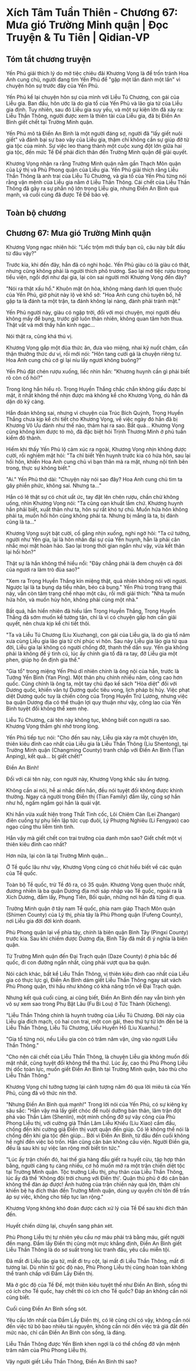 # Xích Tâm Tuần Thiên - Chương 67: Mưa gió Trường Minh quận | Đọc Truyện & Tu Tiên | Qidian-VP



## Tóm tắt chương truyện

Yến Phủ giải thích lý do mở tiệc chiêu đãi Khương Vọng là để trốn tránh Hoa Anh cung chủ, người đang tìm Yến Phủ để "gặp một lần đánh một lần" vì chuyện hôn sự trước đây của Yến Phủ.

Yến Phủ kể lại chuyện hôn sự của mình với Liễu Tú Chương, con gái của Liễu gia. Ban đầu, hôn ước là do gia tổ của Yến Phủ và lão gia tử của Liễu gia định. Tuy nhiên, sau đó Liễu gia suy yếu, và một sự kiện lớn đã xảy ra: Liễu Thần Thông, người được xem là thiên tài của Liễu gia, đã bị Điền An Bình giết chết tại Trường Minh quận.

Yến Phủ mô tả Điền An Bình là một người đáng sợ, người đã "lấy giết nuôi giết" và đánh bại sự bao vây của Liễu gia, thậm chí không cần sự giúp đỡ từ gia tộc của mình. Sự việc leo thang thành một cuộc xung đột lớn giữa hai gia tộc, đến mức Tề Đế phải đích thân đến Trường Minh quận để giải quyết.

Khương Vọng nhận ra rằng Trường Minh quận nằm gần Thạch Môn quận của Lý thị và Phù Phong quận của Liễu gia. Yến Phủ giải thích rằng Liễu Thần Thông là anh trai của Liễu Tú Chương, và gia tổ của Yến Phủ từng nói rằng vận mệnh của Liễu gia nằm ở Liễu Thần Thông. Cái chết của Liễu Thần Thông đã gây ra sự phẫn nộ lớn trong Liễu gia, nhưng Điền An Bình quá mạnh, và cuối cùng đã được Tề Đế bảo vệ.


## Toàn bộ chương

## Chương 67: Mưa gió Trường Minh quận

Khương Vọng ngạc nhiên hỏi: "Liếc trộm mới thấy bạn cũ, câu này bắt đầu từ đâu vậy?"

Trước kia, khi đến đây, hắn đã có nghi hoặc. Yến Phủ giàu có là giàu có thật, nhưng cũng không phải là người thích phô trương. Sao lại mở tiệc rượu trong tiểu viện, ngồi đợi như đại gia, lại còn sai người mời Khương Vọng đến đây?

"Nói ra thật xấu hổ." Khuôn mặt ôn hòa, không màng danh lợi quen thuộc của Yến Phủ, giờ phút này lộ vẻ khổ sở: "Hoa Anh cung chủ tuyên bố, hễ gặp ta là đánh ta một trận, ta đánh không lại nàng, đành phải tránh mặt."

Yến Phủ người này, giàu có ngập trời, đối với mọi chuyện, mọi người đều không mấy để bụng, trước giờ luôn thản nhiên, không quan tâm hơn thua. Thật vất vả mới thấy hắn kinh ngạc...

Nói thật ra, cũng khá thú vị.

Khương Vọng gắp một đũa thức ăn, đưa vào miệng, nhai kỹ nuốt chậm, cẩn thận thưởng thức dư vị, rồi mới nói: "Hôn tang cưới gả là chuyện riêng tư. Hoa Anh cung chủ cớ gì lại níu lấy ngươi không buông?"

Yến Phủ đặt chén rượu xuống, liếc nhìn hắn: "Khương huynh cần gì phải biết rõ còn cố hỏi?"

Trong lòng hắn hiểu rõ. Trọng Huyền Thắng chắc chắn không giấu được bí mật, ít nhất không thể nhịn được mà không kể cho Khương Vọng, dù hắn đã dặn dò kỹ càng.

Hắn đoán không sai, nhưng vì chuyện của Trúc Bích Quỳnh, Trọng Huyền Thắng chưa kịp kể chi tiết cho Khương Vọng, về việc ngày đó hắn đã bị Khương Vô Ưu đánh như thế nào, thảm hại ra sao. Bất quá... Khương Vọng cũng không kìm được tò mò, đã đặc biệt hỏi Trịnh Thương Minh ở phủ tuần kiểm đô thành.

Hiếm khi thấy Yến Phủ lộ cảm xúc ra ngoài, Khương Vọng nhịn không được cười, rồi nghiêm mặt hỏi: "Ta chỉ biết Yến huynh trước kia có hứa hôn, sau lại hối hôn, khiến Hoa Anh cung chủ vì bạn thân mà ra mặt, nhưng nội tình bên trong, thực sự không biết."

"Ai." Yến Phủ thở dài: "Chuyện này nói sao đây? Hoa Anh cung chủ tìm ta gây phiền phức, không sai. Nhưng ta..."

Hắn có lẽ thật sự có chút uất ức, tay đặt lên chén rượu, chần chừ không uống, nhìn Khương Vọng nói: "Ta cũng oan khuất lắm chứ. Khương huynh hẳn phải biết, xuất thân như ta, hôn sự rất khó tự chủ. Muốn hứa hôn không phải ta, muốn hối hôn cũng không phải ta. Nhưng bị mắng là ta, bị đánh cũng là ta..."

Khương Vọng suýt bật cười, cố gắng nhịn xuống, nghi ngờ hỏi: "Ta cứ tưởng, người như Yến gia, lại là hôn nhân đại sự của Yến huynh, hẳn là phải cân nhắc mọi mặt hoàn hảo. Sao lại trong thời gian ngắn như vậy, vừa kết thân lại hối hôn?"

Thật sự là hắn không thể hiểu nổi: "Đây chẳng phải là đem chuyện cả đời của ngươi ra làm trò đùa sao?"

"Xem ra Trọng Huyền Thắng kín miệng thật, quả nhiên không nói với ngươi. Ngược lại là ta bụng dạ tiểu nhân, béo cả bụng." Yến Phủ trong trạng thái này, vẫn còn tâm trạng chế nhạo một câu, rồi mới giải thích: "Nhà ta muốn hứa hôn, và muốn hủy hôn, không phải cùng một nhà."

Bất quá, hắn hiển nhiên đã hiểu lầm Trọng Huyền Thắng, Trọng Huyền Thắng đã sớm muốn kể tường tận, chỉ là vì có chuyện gấp hơn cần giải quyết, nên chưa kịp kể chi tiết thôi.

"Ta và Liễu Tú Chương (Liu Xiuzhang), con gái của Liễu gia, là do gia tổ năm xưa cùng Liễu gia lão gia tử chỉ phúc vi hôn. Sau này Liễu gia lão gia tử qua đời, Liễu gia lại không có người chống đỡ, thanh thế dần suy. Yến gia không phải là không để ý tình cũ, lúc ấy chính gia tổ đã ra tay, đỡ Liễu gia một phen, giúp họ ổn định gia thế."

"Gia tổ" trong miệng Yến Phủ dĩ nhiên chính là ông nội của hắn, trước là Tướng Yến Bình (Yan Ping). Một thân phụ chính nhiều năm, công cao hơn quốc. Cũng chính là ông ta, một tay chủ đạo kế sách "Hòa diệt" đối với Dương quốc, khiến văn tự Dương quốc tiêu vong, lịch pháp bị hủy. Việc phạt diệt Dương quốc tuy là chiến công của Trọng Huyền Trử Lương, nhưng việc ba quận Dương địa có thể thuận lợi quy thuận như vậy, công lao của Yến Bình tuyệt đối không thể xem nhẹ.

Liễu Tú Chương, cái tên này không tục, không biết con người ra sao. Khương Vọng thầm ghi nhớ trong lòng.

Yến Phủ tiếp tục nói: "Cho đến sau này, Liễu gia xảy ra một chuyện lớn, thiên kiêu đỉnh cao nhất của Liễu gia là Liễu Thần Thông (Liu Shentong), tại Trường Minh quận (Changming County) tranh chấp với Điền An Bình (Tian Anping), kết quả... bị giết chết!"

Điền An Bình!

Đối với cái tên này, con người này, Khương Vọng khắc sâu ấn tượng.

Không cần ai nói, hễ ai nhắc đến hắn, đều nói tuyệt đối không được khinh thường. Ngay cả người trong Điền thị (Tian Family) đầm lầy, cũng sợ hắn như hổ, ngấm ngầm gọi hắn là quái vật.

Khi hắn vừa xuất hiện trong Thất Tinh cốc, Lôi Chiêm Càn (Lei Zhangan) điên cuồng tự phụ liền lập tức cụp đuôi, Lý Phượng Nghiêu (Li Fengyao) cao ngạo cũng thu liễm tính tình.

Hắn vậy mà giết chết con trai trưởng của danh môn sao? Giết chết một vị thiên kiêu đỉnh cao nhất?

Hơn nữa, lại còn là tại Trường Minh quận...

Ở Tề quốc lâu như vậy, Khương Vọng cũng có chút hiểu biết về các quận của Tề quốc.

Toàn bộ Tề quốc, trừ Tề đô ra, có 35 quận. Khương Vọng quen thuộc nhất, đương nhiên là ba quận Dương địa mới sáp nhập vào Tề quốc, ngoài ra là Xích Dương, đầm lầy, Phụng Tiên, Bối quận, những nơi hắn đã từng đi qua.

Trường Minh quận ở tây nam Tề quốc, phía nam giáp Thạch Môn quận (Shimen County) của Lý thị, phía tây là Phù Phong quận (Fufeng County), nơi Liễu gia đời đời kinh doanh.

Phù Phong quận lại về phía tây, chính là biên quận Bình Tây (Pingxi County) trước kia. Sau khi chiếm được Dương địa, Bình Tây đã mất đi ý nghĩa là biên quận.

Từ Trường Minh quận đến Đại Trạch quận (Daze County) ở phía bắc đế quốc, đi con đường ngắn nhất, cũng phải vượt qua ba quận.

Nói cách khác, bất kể Liễu Thần Thông, vị thiên kiêu đỉnh cao nhất của Liễu gia có thực lực gì, Điền An Bình dám giết Liễu Thần Thông ngay sát vách Phù Phong quận, thì hầu như không có khả năng trốn về Đại Trạch quận.

Nhưng kết quả cuối cùng, ai cũng biết, Điền An Bình đến nay vẫn bình yên vô sự xem sao trong Phụ Bật Lâu (Fu Bi Lou) ở Tức Thành (Xicheng).

"Liễu Thần Thông chính là huynh trưởng của Liễu Tú Chương. Đời này của Liễu gia đích mạch, có hai con trai, một con gái, theo thứ tự từ lớn đến bé là Liễu Thần Thông, Liễu Tú Chương, Liễu Huyền Hổ (Liu Xuanhu)."

"Gia tổ từng nói, nếu Liễu gia còn có trăm năm vận, ứng vào người Liễu Thần Thông."

"Cho nên cái chết của Liễu Thần Thông, là chuyện Liễu gia không muốn đối mặt nhất, cũng tuyệt đối không thể tha thứ. Lúc ấy, cao thủ Phù Phong Liễu thị dốc toàn lực, muốn giết Điền An Bình tại Trường Minh quận, báo thù cho Liễu Thần Thông."

Khương Vọng chỉ tưởng tượng lại cảnh tượng năm đó qua lời miêu tả của Yến Phủ, cũng đã vô thức nín thở.

"Nhưng Điền An Bình quá mạnh!" Trong lời nói của Yến Phủ, có sự kiêng kỵ sâu sắc: "Hắn vậy mà lấy giết chóc để nuôi dưỡng bản thân, lâm trận đột phá vào Thần Lâm (Shenlin), một mình chống đỡ sự vây công của Phù Phong Liễu thị, với cường giả Thần Lâm Liễu Khiếu (Liu Xiao) cầm đầu, chống đến khi cường giả Điền thị vượt quận đến giúp. Có lẽ không thể nói là chống đến khi gia tộc đến giúp... Bởi vì Điền An Bình, từ đầu đến cuối không hề nghĩ đến việc bỏ trốn. Hắn cũng căn bản không cầu viện. Người Điền gia, đều là sau khi sự việc lan rộng mới biết tin tức."

"Lúc ấy trận chiến đó, hai thế gia hàng đầu giết ra huyết cừu, tập hợp thân bằng, người càng tụ càng nhiều, cơ hồ muốn mở ra một trận chiến diệt tộc tại Trường Minh quận. Tộc trưởng Liễu thị, phụ thân của Liễu Thần Thông, lúc ấy đã thề 'Không đội trời chung với Điền thị'. Quận thủ phủ ở đó căn bản không thể đàn áp được! Ảnh hưởng của trận chiến này quá lớn, thậm chí khiến bệ hạ đích thân đến Trường Minh quận, dùng uy quyền chí tôn để trấn áp sự việc, không cho tiếp tục lan rộng."

Khương Vọng không khó đoán được cách xử lý của Tề Đế sau khi đích thân đến.

Huyết chiến dừng lại, chuyển sang phán xét.

Phù Phong Liễu thị tự nhiên yêu cầu nợ máu phải trả bằng máu, giết người đền mạng. Đầm lầy Điền thị cũng một mực khẳng định, Điền An Bình giết Liễu Thần Thông là do sơ suất trong lúc tranh đấu, yêu cầu miễn tội.

Đã mất đi Liễu lão gia tử, mất đi trụ cột, lại mất đi Liễu Thần Thông, mất đi tương lai. Dù nhìn từ góc độ nào, Phù Phong Liễu thị cũng hoàn toàn không thể tranh chấp với Đầm Lầy Điền thị.

Mà ở góc độ của Tề Đế, một thiên kiêu tuyệt thế như Điền An Bình, sống thì có ích cho Tề quốc, hay chết thì có ích cho Tề quốc? Đáp án không cần nói cũng biết.

Cuối cùng Điền An Bình sống sót.

Yêu cầu lớn nhất của Đầm Lầy Điền thị, có lẽ cũng chỉ có vậy, không cần nói đến việc từ bỏ bao nhiêu tài nguyên, không cần nói đến việc trả giá đắt đến mức nào, chỉ cần Điền An Bình còn sống, là đáng.

Liễu Thần Thông được Yến Bình khen ngợi là có thể chống đỡ vận mệnh trăm năm của Phù Phong Liễu thị.

Vậy người giết Liễu Thần Thông, Điền An Bình thì sao?